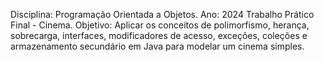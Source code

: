 Disciplina: Programação Orientada a Objetos. 
Ano: 2024 Trabalho Prático Final - Cinema. 
Objetivo: Aplicar os conceitos de polimorfismo, herança, sobrecarga, interfaces, modificadores de acesso, exceções, coleções e armazenamento secundário em Java para modelar um cinema simples.
